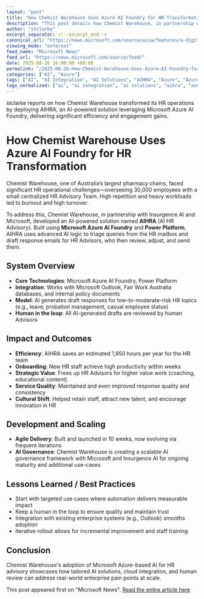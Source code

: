 ```yaml
---
layout: "post"
title: "How Chemist Warehouse Uses Azure AI Foundry for HR Transformation"
description: "This post details how Chemist Warehouse, in partnership with Insurgence AI and Microsoft, revolutionized its HR Advisory operations using AIHRA—a solution built on Microsoft Azure AI Foundry and Power Platform. The article explores the technical and organizational impact of automating HR email query responses, providing insights into real-world use of Microsoft AI services in large-scale enterprise environments."
author: "stclarke"
excerpt_separator: <!--excerpt_end-->
canonical_url: "https://news.microsoft.com/source/asia/features/a-digital-colleague-how-chemist-warehouse-and-insurgence-ai-are-rewriting-the-hr-playbook/"
viewing_mode: "external"
feed_name: "Microsoft News"
feed_url: "https://news.microsoft.com/source/feed/"
date: 2025-08-26 16:00:00 +00:00
permalink: "/2025-08-26-How-Chemist-Warehouse-Uses-Azure-AI-Foundry-for-HR-Transformation.html"
categories: ["AI", "Azure"]
tags: ["AI", "AI Integration", "AI Solutions", "AIHRA", "Azure", "Azure AI Foundry", "Business Transformation", "Company News", "Email Automation", "Enterprise AI", "Governance", "HR Automation", "Insurgence AI", "Microsoft Azure", "Microsoft Partner", "News", "Power Platform", "Workforce Productivity"]
tags_normalized: ["ai", "ai integration", "ai solutions", "aihra", "azure", "azure ai foundry", "business transformation", "company news", "email automation", "enterprise ai", "governance", "hr automation", "insurgence ai", "microsoft azure", "microsoft partner", "news", "power platform", "workforce productivity"]
---
```


stclarke reports on how Chemist Warehouse transformed its HR operations by deploying AIHRA, an AI-powered solution leveraging Microsoft Azure AI Foundry, delivering significant efficiency and engagement gains.<!--excerpt_end-->

# How Chemist Warehouse Uses Azure AI Foundry for HR Transformation

Chemist Warehouse, one of Australia’s largest pharmacy chains, faced significant HR operational challenges—overseeing 30,000 employees with a small centralized HR Advisory Team. High repetition and heavy workloads led to burnout and high turnover.

To address this, Chemist Warehouse, in partnership with Insurgence AI and Microsoft, developed an AI-powered solution named **AIHRA** (AI HR Advisory). Built using **Microsoft Azure AI Foundry** and **Power Platform**, AIHRA uses advanced AI logic to triage queries from the HR mailbox and draft response emails for HR Advisors, who then review, adjust, and send them.

## System Overview

- **Core Technologies**: Microsoft Azure AI Foundry, Power Platform
- **Integration**: Works with Microsoft Outlook, Fair Work Australia databases, and internal policy documents
- **Model**: AI generates draft responses for low-to-moderate-risk HR topics (e.g., leave, probation management, casual employee status)
- **Human in the loop**: All AI-generated drafts are reviewed by human Advisors

## Impact and Outcomes

- **Efficiency**: AIHRA saves an estimated 1,950 hours per year for the HR team
- **Onboarding**: New HR staff achieve high productivity within weeks
- **Strategic Value**: Frees up HR Advisors for higher value work (coaching, educational content)
- **Service Quality**: Maintained and even improved response quality and consistency
- **Cultural Shift**: Helped retain staff, attract new talent, and encourage innovation in HR

## Development and Scaling

- **Agile Delivery**: Built and launched in 10 weeks, now evolving via frequent iterations
- **AI Governance**: Chemist Warehouse is creating a scalable AI governance framework with Microsoft and Insurgence AI for ongoing maturity and additional use-cases

## Lessons Learned / Best Practices

- Start with targeted use cases where automation delivers measurable impact
- Keep a human in the loop to ensure quality and maintain trust
- Integration with existing enterprise systems (e.g., Outlook) smooths adoption
- Iterative rollout allows for incremental improvement and staff training

## Conclusion

Chemist Warehouse's adoption of Microsoft Azure-based AI for HR advisory showcases how tailored AI solutions, cloud integration, and human review can address real-world enterprise pain points at scale.

This post appeared first on "Microsoft News". [Read the entire article here](https://news.microsoft.com/source/asia/features/a-digital-colleague-how-chemist-warehouse-and-insurgence-ai-are-rewriting-the-hr-playbook/)
